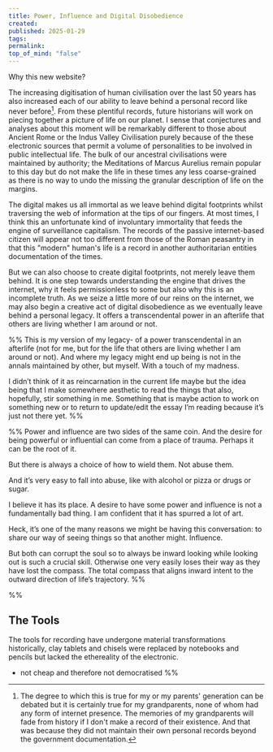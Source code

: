 ```yaml
---
title: Power, Influence and Digital Disobedience
created: 
published: 2025-01-29
tags: 
permalink: 
top_of_mind: "false"
---
```


Why this new website?

 The increasing digitisation of human civilisation over the last 50 years has also increased each of our ability to leave behind a personal record like never before[^1]. From these plentiful records, future historians will work on piecing together a picture of life on our planet. I sense that conjectures and analyses about this moment will be remarkably different to those about Ancient Rome or the Indus Valley Civilisation purely because of the these electronic sources that permit a volume of personalities to be involved in public intellectual life. The bulk of our ancestral civilisations were maintained by authority; the Meditations of Marcus Aurelius remain popular to this day but do not make the life in these times any less coarse-grained as there is no way to undo the missing the granular description of life on the margins.

The digital makes us all immortal as we leave behind digital footprints whilst traversing the web of information at the tips of our fingers. At most times, I think this an unfortunate kind of involuntary immortality that feeds the engine of surveillance capitalism. The records of the passive internet-based citizen will appear not too different from those of the Roman peasantry in that this "modern" human's life is a record in another authoritarian entities documentation of the times.

But we can also choose to create digital footprints, not merely leave them behind. It is one step towards understanding the engine that drives the internet, why it feels permissionless to some but also why this is an incomplete truth. As we seize a little more of our reins on the internet, we may also begin a creative act of digital disobedience as we eventually leave behind a personal legacy. It offers a transcendental power in an afterlife that others are living whether I am around or not.



%% This is my version of my legacy- of a power transcendental in an afterlife (not for me, but for the life that others are living whether I am around or not). And where my legacy might end up being is not in the annals maintained by other, but myself. With a touch of my madness.

I didn’t think of it as reincarnation in the current life maybe but the idea being that I make somewhere aesthetic to read the things that also, hopefully, stir something in me. Something that is maybe action to work on something new or to return to update/edit the essay I’m reading because it’s just not there yet. %%

%% Power and influence are two sides of the same coin. And the desire for being powerful or influential can come from a place of trauma. Perhaps it can be the root of it.

But there is always a choice of how to wield them. Not abuse them.

And it’s very easy to fall into abuse, like with alcohol or pizza or drugs or sugar.

I believe it has its place. A desire to have some power and influence is not a fundamentally bad thing. I am confident that it has spurred a lot of art.

Heck, it’s one of the many reasons we might be having this conversation: to share our way of seeing things so that another might. Influence.

But both can corrupt the soul so to always be inward looking while looking out is such a crucial skill. Otherwise one very easily loses their way as they have lost the compass. The total compass that aligns inward intent to the outward direction of life’s trajectory. %%

%% 
 ## The Tools
 The tools for recording have undergone material transformations historically, clay tablets and chisels were replaced by notebooks and pencils but lacked the ethereality of the electronic.
 
 - not cheap and therefore not democratised %%
 

[^1]: The degree to which this is true for my or my parents' generation can be debated but it is certainly true for my grandparents, none of whom had any form of internet presence. The memories of my grandparents will fade from history if I don't make a record of their existence. And that was because they did not maintain their own personal records beyond the government documentation.
